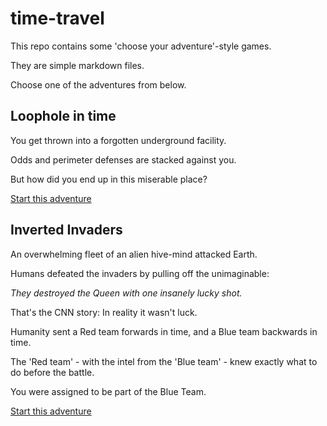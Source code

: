 # time-travel

This repo contains some 'choose your adventure'-style games.

They are simple markdown files.

Choose one of the adventures from below.

## Loophole in time

You get thrown into a forgotten underground facility.

Odds and perimeter defenses are stacked against you.

But how did you end up in this miserable place?

[Start this adventure](./laser/LASER-P-DXLXP0FX.md)

## Inverted Invaders

An overwhelming fleet of an alien hive-mind attacked Earth.

Humans defeated the invaders by pulling off the unimaginable:

_They destroyed the Queen with one insanely lucky shot._

That's the CNN story: In reality it wasn't luck.

Humanity sent a Red team forwards in time, and a Blue team backwards in time.

The 'Red team' - with the intel from the 'Blue team' - knew exactly what to do before the battle.

You were assigned to be part of the Blue Team.

[Start this adventure](./space/SPACE-0-X-A.md)
